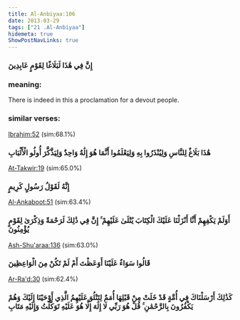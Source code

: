 ```yaml
---
title: Al-Anbiyaa:106
date: 2013-03-29
tags: ["21 .Al-Anbiyaa"]
hidemeta: true 
ShowPostNavLinks: true 
---
```

### إِنَّ فِي هَٰذَا لَبَلَاغًا لِقَوْمٍ عَابِدِينَ
### meaning: 
There is indeed in this a proclamation for a devout people.
### similar verses: 

[Ibrahim:52](/14/52) (sim:68.1%)

### هَٰذَا بَلَاغٌ لِلنَّاسِ وَلِيُنْذَرُوا بِهِ وَلِيَعْلَمُوا أَنَّمَا هُوَ إِلَٰهٌ وَاحِدٌ وَلِيَذَّكَّرَ أُولُو الْأَلْبَابِ

[At-Takwir:19](/81/19) (sim:65.0%)

### إِنَّهُ لَقَوْلُ رَسُولٍ كَرِيمٍ

[Al-Ankaboot:51](/29/51) (sim:63.4%)

### أَوَلَمْ يَكْفِهِمْ أَنَّا أَنْزَلْنَا عَلَيْكَ الْكِتَابَ يُتْلَىٰ عَلَيْهِمْ ۚ إِنَّ فِي ذَٰلِكَ لَرَحْمَةً وَذِكْرَىٰ لِقَوْمٍ يُؤْمِنُونَ

[Ash-Shu'araa:136](/26/136) (sim:63.0%)

### قَالُوا سَوَاءٌ عَلَيْنَا أَوَعَظْتَ أَمْ لَمْ تَكُنْ مِنَ الْوَاعِظِينَ

[Ar-Ra'd:30](/13/30) (sim:62.4%)

### كَذَٰلِكَ أَرْسَلْنَاكَ فِي أُمَّةٍ قَدْ خَلَتْ مِنْ قَبْلِهَا أُمَمٌ لِتَتْلُوَ عَلَيْهِمُ الَّذِي أَوْحَيْنَا إِلَيْكَ وَهُمْ يَكْفُرُونَ بِالرَّحْمَٰنِ ۚ قُلْ هُوَ رَبِّي لَا إِلَٰهَ إِلَّا هُوَ عَلَيْهِ تَوَكَّلْتُ وَإِلَيْهِ مَتَابِ
